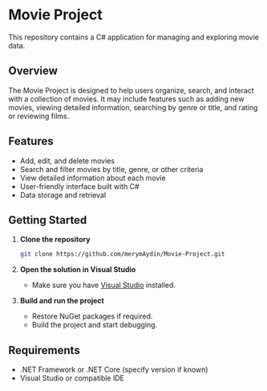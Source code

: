 # Movie Project

This repository contains a C# application for managing and exploring movie data.

## Overview

The Movie Project is designed to help users organize, search, and interact with a collection of movies. It may include features such as adding new movies, viewing detailed information, searching by genre or title, and rating or reviewing films.

## Features

- Add, edit, and delete movies
- Search and filter movies by title, genre, or other criteria
- View detailed information about each movie
- User-friendly interface built with C#
- Data storage and retrieval

## Getting Started

1. **Clone the repository**
   ```sh
   git clone https://github.com/merymAydin/Movie-Project.git
   ```

2. **Open the solution in Visual Studio**
   - Make sure you have [Visual Studio](https://visualstudio.microsoft.com/) installed.

3. **Build and run the project**
   - Restore NuGet packages if required.
   - Build the project and start debugging.

## Requirements

- .NET Framework or .NET Core (specify version if known)
- Visual Studio or compatible IDE
